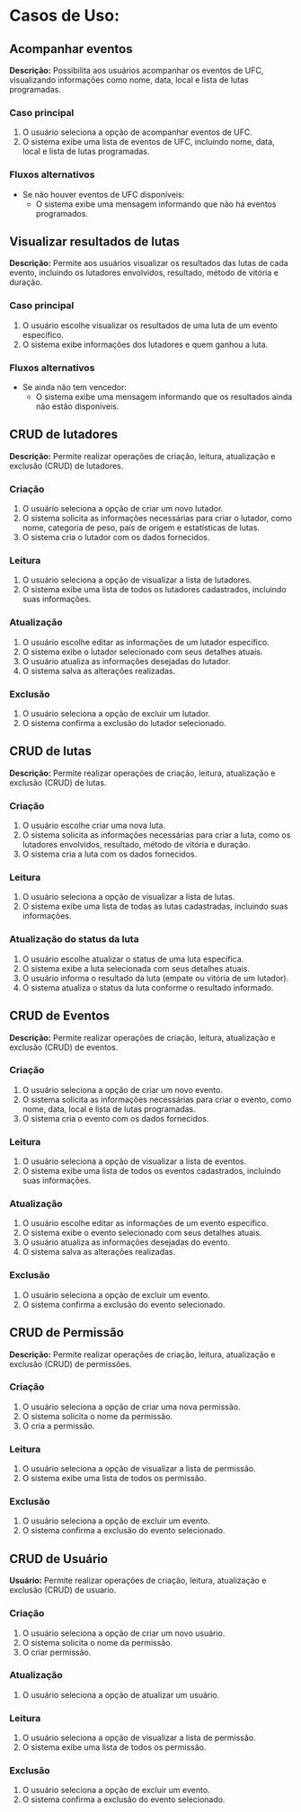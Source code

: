 
# Casos de Uso:

## Acompanhar eventos

**Descrição:** Possibilita aos usuários acompanhar os eventos de UFC, visualizando informações como nome, data, local e lista de lutas programadas.

### Caso principal

1. O usuário seleciona a opção de acompanhar eventos de UFC.
2. O sistema exibe uma lista de eventos de UFC, incluindo nome, data, local e lista de lutas programadas.

### Fluxos alternativos

- Se não houver eventos de UFC disponíveis:
  - O sistema exibe uma mensagem informando que não há eventos programados.

## Visualizar resultados de lutas

**Descrição:** Permite aos usuários visualizar os resultados das lutas de cada evento, incluindo os lutadores envolvidos, resultado, método de vitória e duração.

### Caso principal

1. O usuário escolhe visualizar os resultados de uma luta de um evento específico.
2. O sistema exibe informações dos lutadores e quem ganhou a luta.

### Fluxos alternativos

- Se ainda não tem vencedor:
  - O sistema exibe uma mensagem informando que os resultados ainda não estão disponíveis.

## CRUD de lutadores

**Descrição:** Permite realizar operações de criação, leitura, atualização e exclusão (CRUD) de lutadores.

### Criação

1. O usuário seleciona a opção de criar um novo lutador.
2. O sistema solicita as informações necessárias para criar o lutador, como nome, categoria de peso, país de origem e estatísticas de lutas.
3. O sistema cria o lutador com os dados fornecidos.

### Leitura

1. O usuário seleciona a opção de visualizar a lista de lutadores.
2. O sistema exibe uma lista de todos os lutadores cadastrados, incluindo suas informações.

### Atualização

1. O usuário escolhe editar as informações de um lutador específico.
2. O sistema exibe o lutador selecionado com seus detalhes atuais.
3. O usuário atualiza as informações desejadas do lutador.
4. O sistema salva as alterações realizadas.

### Exclusão

1. O usuário seleciona a opção de excluir um lutador.
2. O sistema confirma a exclusão do lutador selecionado.

## CRUD de lutas

**Descrição:** Permite realizar operações de criação, leitura, atualização e exclusão (CRUD) de lutas.

### Criação

1. O usuário escolhe criar uma nova luta.
2. O sistema solicita as informações necessárias para criar a luta, como os lutadores envolvidos, resultado, método de vitória e duração.
3. O sistema cria a luta com os dados fornecidos.

### Leitura

1. O usuário seleciona a opção de visualizar a lista de lutas.
2. O sistema exibe uma lista de todas as lutas cadastradas, incluindo suas informações.

### Atualização do status da luta

1. O usuário escolhe atualizar o status de uma luta específica.
2. O sistema exibe a luta selecionada com seus detalhes atuais.
3. O usuário informa o resultado da luta (empate ou vitória de um lutador).
4. O sistema atualiza o status da luta conforme o resultado informado.

## CRUD de Eventos

**Descrição:** Permite realizar operações de criação, leitura, atualização e exclusão (CRUD) de eventos.

### Criação

1. O usuário seleciona a opção de criar um novo evento.
2. O sistema solicita as informações necessárias para criar o evento, como nome, data, local e lista de lutas programadas.
3. O sistema cria o evento com os dados fornecidos.

### Leitura

1. O usuário seleciona a opção de visualizar a lista de eventos.
2. O sistema exibe uma lista de todos os eventos cadastrados, incluindo suas informações.

### Atualização

1. O usuário escolhe editar as informações de um evento específico.
2. O sistema exibe o evento selecionado com seus detalhes atuais.
3. O usuário atualiza as informações desejadas do evento.
4. O sistema salva as alterações realizadas.

### Exclusão

1. O usuário seleciona a opção de excluir um evento.
2. O sistema confirma a exclusão do evento selecionado.



## CRUD de Permissão

**Descrição:** Permite realizar operações de criação, leitura, atualização e exclusão (CRUD) de permissões.

### Criação

1. O usuário seleciona a opção de criar uma nova permissão.
2. O sistema solicita o nome da permissão.
3. O cria a permissão.

### Leitura

1. O usuário seleciona a opção de visualizar a lista de permissão.
2. O sistema exibe uma lista de todos os permissão.

### Exclusão

1. O usuário seleciona a opção de excluir um evento.
2. O sistema confirma a exclusão do evento selecionado.




## CRUD de Usuário

**Usuário:** Permite realizar operações de criação, leitura, atualização e exclusão (CRUD) de usuario.

### Criação

1. O usuário seleciona a opção de criar um novo usuário.
2. O sistema solicita o nome da permissão.
3. O criar permissão.

### Atualização

1. O usuário seleciona a opção de atualizar um usuário.

### Leitura

1. O usuário seleciona a opção de visualizar a lista de permissão.
2. O sistema exibe uma lista de todos os permissão.

### Exclusão

1. O usuário seleciona a opção de excluir um evento.
2. O sistema confirma a exclusão do evento selecionado.
